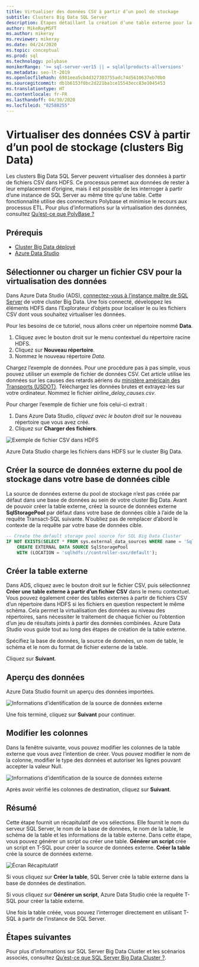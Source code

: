 ```yaml
---
title: Virtualiser des données CSV à partir d’un pool de stockage
subtitle: Clusters Big Data SQL Server
description: Étapes détaillant la création d’une table externe pour la virtualisation d’un fichier CSV dans un cluster Big Data
author: MikeRayMSFT
ms.author: mikeray
ms.reviewer: mikeray
ms.date: 04/24/2020
ms.topic: conceptual
ms.prod: sql
ms.technology: polybase
monikerRange: '>= sql-server-ver15 || = sqlallproducts-allversions'
ms.metadata: seo-lt-2019
ms.openlocfilehash: 6981eea5cb4d327303755adc74d5610637eb70b0
ms.sourcegitcommit: db1b6153f0bc2d221ba1ce15543ecc83e1045453
ms.translationtype: HT
ms.contentlocale: fr-FR
ms.lasthandoff: 04/30/2020
ms.locfileid: "82588255"
---
```

# <a name="virtualize-csv-data-from-storage-pool-big-data-clusters"></a>Virtualiser des données CSV à partir d’un pool de stockage (clusters Big Data)

Les clusters Big Data SQL Server peuvent virtualiser des données à partir de fichiers CSV dans HDFS. Ce processus permet aux données de rester à leur emplacement d’origine, mais il est possible de les interroger à partir d’une instance de SQL Server au même titre qu’une table. Cette fonctionnalité utilise des connecteurs Polybase et minimise le recours aux processus ETL. Pour plus d’informations sur la virtualisation des données, consultez [Qu’est-ce que PolyBase ?](../relational-databases/polybase/polybase-guide.md)

## <a name="prerequisites"></a>Prérequis

- [Cluster Big Data déployé](deployment-guidance.md)
- [Azure Data Studio](../azure-data-studio/download-azure-data-studio.md)

## <a name="select-or-upload-a-csv-file-for-data-virtualization"></a>Sélectionner ou charger un fichier CSV pour la virtualisation des données 

Dans Azure Data Studio (ADS), [connectez-vous à l’instance maître de SQL Server](connect-to-big-data-cluster.md#master) de votre cluster Big Data. Une fois connecté, développez les éléments HDFS dans l’Explorateur d’objets pour localiser le ou les fichiers CSV dont vous souhaitez virtualiser les données. 

Pour les besoins de ce tutoriel, nous allons créer un répertoire nommé **Data**.

1. Cliquez avec le bouton droit sur le menu contextuel du répertoire racine HDFS.
2. Cliquez sur **Nouveau répertoire**.
3. Nommez le nouveau répertoire *Data*.

Chargez l’exemple de données. Pour une procédure pas à pas simple, vous pouvez utiliser un exemple de fichier de données CSV. Cet article utilise les données sur les causes des retards aériens du [ministère américain des Transports (USDOT)](https://www.transtats.bts.gov/OT_Delay/OT_DelayCause1.asp?pn=1). Téléchargez les données brutes et extrayez-les sur votre ordinateur. Nommez le fichier *airline_delay_causes.csv*.

Pour charger l’exemple de fichier une fois celui-ci extrait :

1. Dans Azure Data Studio, *cliquez avec le bouton droit* sur le nouveau répertoire que vous avez créé. 
2. Cliquez sur **Charger des fichiers**.

![Exemple de fichier CSV dans HDFS](media/data-virtualization/100-csv-sample-file-hdfs.png)

Azure Data Studio charge les fichiers dans HDFS sur le cluster Big Data.

## <a name="create-the-storage-pool-external-data-source-in-your-target-database"></a>Créer la source de données externe du pool de stockage dans votre base de données cible

La source de données externe du pool de stockage n’est pas créée par défaut dans une base de données au sein de votre cluster Big Data. Avant de pouvoir créer la table externe, créez la source de données externe **SqlStoragePool** par défaut dans votre base de données cible à l’aide de la requête Transact-SQL suivante. N’oubliez pas de remplacer d’abord le contexte de la requête par votre base de données cible.

```sql
-- Create the default storage pool source for SQL Big Data Cluster
IF NOT EXISTS(SELECT * FROM sys.external_data_sources WHERE name = 'SqlStoragePool')
    CREATE EXTERNAL DATA SOURCE SqlStoragePool
    WITH (LOCATION = 'sqlhdfs://controller-svc/default');
```

## <a name="create-the-external-table"></a>Créer la table externe

Dans ADS, cliquez avec le bouton droit sur le fichier CSV, puis sélectionnez **Créer une table externe à partir d’un fichier CSV** dans le menu contextuel. Vous pouvez également créer des tables externes à partir de fichiers CSV d’un répertoire dans HDFS si les fichiers en question respectent le même schéma. Cela permet la virtualisation des données au niveau des répertoires, sans nécessiter le traitement de chaque fichier ou l’obtention d’un jeu de résultats joints à partir des données combinées. Azure Data Studio vous guide tout au long des étapes de création de la table externe.

Spécifiez la base de données, la source de données, un nom de table, le schéma et le nom du format de fichier externe de la table.

Cliquez sur **Suivant**.

## <a name="preview-data"></a>Aperçu des données

Azure Data Studio fournit un aperçu des données importées.

![Informations d’identification de la source de données externe](media/data-virtualization/130-csv-preview-data.png)

Une fois terminé, cliquez sur **Suivant** pour continuer.

## <a name="modify-columns"></a>Modifier les colonnes

Dans la fenêtre suivante, vous pouvez modifier les colonnes de la table externe que vous avez l’intention de créer. Vous pouvez modifier le nom de la colonne, modifier le type des données et autoriser les lignes pouvant accepter la valeur Null. 

![Informations d’identification de la source de données externe](media/data-virtualization/140-csv-modify-columns.png)

Après avoir vérifié les colonnes de destination, cliquez sur **Suivant**.

## <a name="summary"></a>Résumé

Cette étape fournit un récapitulatif de vos sélections. Elle fournit le nom du serveur SQL Server, le nom de la base de données, le nom de la table, le schéma de la table et les informations de la table externe. Dans cette étape, vous pouvez générer un script ou créer une table. **Générer un script** crée un script en T-SQL pour créer la source de données externe. **Créer la table** crée la source de données externe.

![Écran Récapitulatif](media/data-virtualization/150-csv-virtualize-data-summary.png)

Si vous cliquez sur **Créer la table**, SQL Server crée la table externe dans la base de données de destination.

Si vous cliquez sur **Générer un script**, Azure Data Studio crée la requête T-SQL pour créer la table externe.

Une fois la table créée, vous pouvez l’interroger directement en utilisant T-SQL à partir de l’instance de SQL Server.

## <a name="next-steps"></a>Étapes suivantes

Pour plus d’informations sur SQL Server Big Data Cluster et les scénarios associés, consultez [Qu’est-ce que SQL Server Big Data Cluster ?](big-data-cluster-overview.md).
